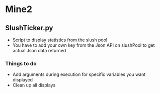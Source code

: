 # Mine2

## SlushTicker.py

* Script to display statistics from the slush pool
* You have to add your own key from the Json API on slushPool to get actual Json data returned

### Things to do

* Add arguments during execution for specific variables you want displayed
* Clean up all displays
